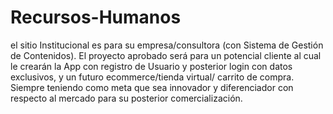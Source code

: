 # Recursos-Humanos
el sitio Institucional es para su empresa/consultora (con Sistema de Gestión de Contenidos).  El proyecto aprobado será para un potencial cliente al cual le crearán la App con registro de Usuario  y posterior login con datos exclusivos, y un futuro ecommerce/tienda virtual/ carrito de compra.  Siempre teniendo como meta que sea innovador y diferenciador con respecto al mercado para su posterior comercialización.
